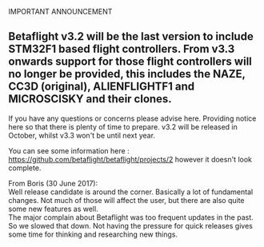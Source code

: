 IMPORTANT ANNOUNCEMENT

## Betaflight v3.2 will be the last version to include STM32F1 based flight controllers. From v3.3 onwards support for those flight controllers will no longer be provided, this includes the NAZE, CC3D (original), ALIENFLIGHTF1 and MICROSCISKY and their clones.

If you have any questions or concerns please advise here. Providing notice here so that there is plenty of time to prepare. v3.2 will be released in October, whilst v3.3 won't be until next year.

You can see some information here : https://github.com/betaflight/betaflight/projects/2 however it doesn't look complete.

From Boris (30 June 2017):   
Well release candidate is around the corner.
Basically a lot of fundamental changes. Not much of those will affect the user, but there are also quite some new features as well.   
The major complain about Betaflight was too frequent updates in the past. So we slowed that down. Not having the pressure for quick releases gives some time for thinking and researching new things.  